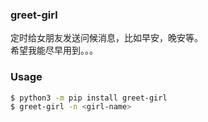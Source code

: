### greet-girl

定时给女朋友发送问候消息，比如早安，晚安等。  
希望我能尽早用到。。。

### Usage
```bash
$ python3 -m pip install greet-girl
$ greet-girl -n <girl-name>
```